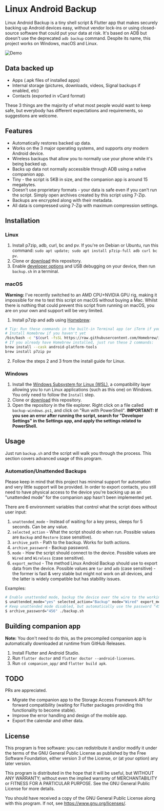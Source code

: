 # Linux Android Backup

Linux Android Backup is a tiny shell script & Flutter app that makes securely backing up Android devices easy, without vendor lock-ins or using closed-source software that could put your data at risk. It's based on ADB but doesn't use the deprecated `adb backup` command. Despite its name, this project works on Windows, macOS and Linux.

![Demo](https://github.com/mrrfv/linux-android-backup/raw/c86602f9e5dbc501e0eacc43fe781c352998e712/.github/images/demo.gif)

## Data backed up

- Apps (.apk files of installed apps)
- Internal storage (pictures, downloads, videos, Signal backups if enabled, etc)
- Contacts (exported in vCard format)

These 3 things are the majority of what most people would want to keep safe, but everybody has different expectations and requirements, so suggestions are welcome.

## Features

- Automatically restores backed up data.
- Works on the 3 major operating systems, and supports *any* modern Android device.
- Wireless backups that allow you to normally use your phone while it's being backed up.
- Backs up data not normally accessible through ADB using a native companion app.
- Tiny - the script is 5KB in size, and the companion app is around 15 megabytes.
- Doesn't use proprietary formats - your data is safe even if you can't run the script. Simply open archives created by this script using 7-Zip.
- Backups are encrypted along with their metadata.
- All data is compressed using 7-Zip with maximum compression settings.

## Installation

### Linux

1. Install p7zip, adb, curl, bc and pv. If you're on Debian or Ubuntu, run this command: `sudo apt update; sudo apt install p7zip-full adb curl bc pv`.
2. Clone or [download](https://github.com/mrrfv/linux-android-backup/archive/refs/heads/master.zip) this repository.
3. Enable [developer options](https://developer.android.com/studio/debug/dev-options#enable) and USB debugging on your device, then run `backup.sh` in a terminal.

### macOS

**Warning:** I've recently switched to an AMD CPU+NVIDIA GPU rig, making it impossible for me to test this script on macOS without buying a Mac. Whilst there is nothing that could prevent this script from running on macOS, you are on your own and support will be very limited.

1. Install p7zip and adb using [Homebrew](https://brew.sh/):

```bash
# Tip: Run these commands in the built-in Terminal app (or iTerm if you have that installed).
# Install Homebrew if you haven't yet
/bin/bash -c "$(curl -fsSL https://raw.githubusercontent.com/Homebrew/install/HEAD/install.sh)"
# If you already have Homebrew installed, just run these 2 commands:
brew install --cask android-platform-tools
brew install p7zip pv
```

2. Follow the steps 2 and 3 from the install guide for Linux.

### Windows

1. Install the [Windows Subsystem for Linux (WSL)](https://docs.microsoft.com/en-us/windows/wsl/install#install), a compatibility layer allowing you to run Linux applications (such as this one) on Windows. You only need to follow the `Install` step.
2. Clone or [download](https://github.com/mrrfv/linux-android-backup/archive/refs/heads/master.zip) this repository.
3. Open the repository in the file explorer. Right click on a file called `backup-windows.ps1`, and click on "Run with PowerShell". **IMPORTANT: If you see an error after running the script, search for "Developer Settings" in the Settings app, and apply the settings related to PowerShell.**

## Usage

Just run `backup.sh` and the script will walk you through the process. This section covers advanced usage of this program.

### Automation/Unattended Backups

Please keep in mind that this project has minimal support for automation and very little support will be provided. In order to export contacts, you still need to have physical access to the device you're backing up as an "unattended mode" for the companion app hasn't been implemented yet.

There are 6 environment variables that control what the script does without user input:

1. `unattended_mode` - Instead of waiting for a key press, sleeps for 5 seconds. Can be any value.
2. `selected_action` - What the script should do when run. Possible values are `Backup` and `Restore` (case sensitive).
3. `archive_path` - Path to the backup. Works for both actions.
4. `archive_password` - Backup password.
5. `mode` - How the script should connect to the device. Possible values are `Wired` and `Wireless` (case sensitive).
6. `export_method` - The method Linux Android Backup should use to export data from the device. Possible values are `tar` and `adb` (case sensitive) - the former is fast & very stable but might not work on all devices, and the latter is widely compatible but has stability issues.

Examples:

```bash
# Enable unattended mode, backup the device over the wire to the working directory and use the password "123"
$ unattended_mode="yes" selected_action="Backup" mode="Wired" export_method="tar" archive_path="." archive_password="123" ./backup.sh
# Keep unattended mode disabled, but automatically use the password "456"
$ archive_password="456" ./backup.sh
```

## Building companion app

**Note:** You don't need to do this, as the precompiled companion app is automatically downloaded at runtime from GitHub Releases.

1. Install Flutter and Android Studio.
2. Run `flutter doctor` and `flutter doctor --android-licenses`.
3. Run `cd companion_app/` and `flutter build apk`.

## TODO

PRs are appreciated.

- Migrate the companion app to the Storage Access Framework API for forward compatibility (waiting for Flutter packages providing this functionality to become stable).
- Improve the error handling and design of the mobile app.
- Export the calendar and other data.

## License

This program is free software: you can redistribute it and/or modify
it under the terms of the GNU General Public License as published by
the Free Software Foundation, either version 3 of the License, or
(at your option) any later version.

This program is distributed in the hope that it will be useful,
but WITHOUT ANY WARRANTY; without even the implied warranty of
MERCHANTABILITY or FITNESS FOR A PARTICULAR PURPOSE.  See the
GNU General Public License for more details.

You should have received a copy of the GNU General Public License
along with this program.  If not, see <https://www.gnu.org/licenses/>.
